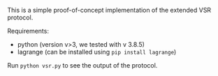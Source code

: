 This is a simple proof-of-concept implementation of the extended VSR protocol.

Requirements:
- python (version v>3, we tested with v 3.8.5)
- lagrange (can be installed using `pip install lagrange`)

Run `python vsr.py` to see the output of the protocol.
